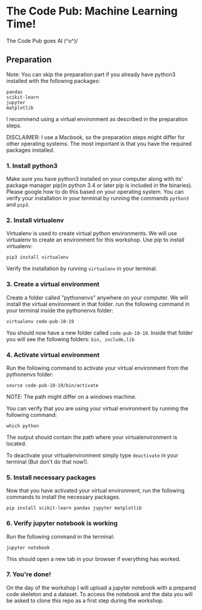 # The Code Pub: Machine Learning Time!
The Code Pub goes AI \(^o^)/

## Preparation
Note: You can skip the preparation part if you already have python3 installed with the following packages: 
``` 
pandas
scikit-learn
jupyter
matplotlib
```
I recommend using a virtual environment as described in the preparation steps. 

DISCLAIMER: I use a Macbook, so the preparation steps might differ for other operating systems. The most important is that you have the required packages installed. 

### 1. Install python3 
Make sure you have python3 installed on your computer along with its' package manager pip(in python 3.4 or later pip is included in the binaries). Please google how to do this based on your operating system. 
You can verify your installation in your terminal by running the commands `python3` and `pip3`. 

### 2. Install virtualenv 
Virtualenv is used to create virtual python environments. We will use virtualenv to create an environment for this workshop. 
Use pip to install virtualenv: 

``` pip3 install virtualenv ```

Verify the installation by running `virtualenv` in your terminal. 

### 3. Create a virtual environment
Create a folder called "pythonenvs" anywhere on your computer. We will install the virtual environment in that folder. 
run the following command in your terminal inside the pythonenvs folder: 

```virtualenv code-pub-10-19 ```

You should now have a new folder called `code-pub-10-19`. Inside that folder you will see the following folders: ` bin,	include,lib `

### 4. Activate virtual environment
Run the following command to activate your virtual environment from the pythonenvs folder: 

``` source code-pub-10-19/bin/activate ``` 

NOTE: The path might differ on a windows machine. 

You can verify that you are using your virtual environment by running the following command: 

```which python```

The output should contain the path where your virtualenvironment is located. 

To deactivate your virtualenvironment simply type `deactivate` in your terminal (But don't do that now!).

### 5. Install necessary packages 
Now that you have activated your virtual environment, run the following commands to install the necessary packages. 
``` 
pip install scikit-learn pandas jupyter matplotlib
``` 

### 6. Verify jupyter notebook is working
Run the following command in the terminal: 

``` jupyter notebook ``` 

This should open a new tab in your browser if everything has worked. 


### 7. You're done! 
On the day of the workshop I will upload a jupyter notebook with a prepared code skeleton and a dataset. To access the notebook and the data you will be asked to clone this repo as a first step during the workshop. 
